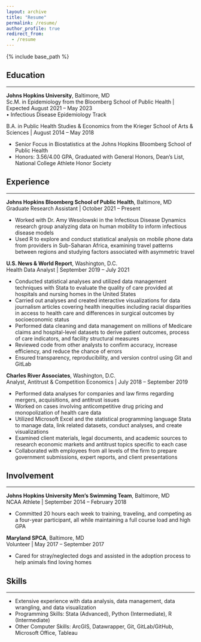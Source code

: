 ```yaml
---
layout: archive
title: "Resume"
permalink: /resume/
author_profile: true
redirect_from:
  - /resume
---
```


{% include base_path %}

## Education
------

**Johns Hopkins University**, Baltimore, MD \
Sc.M. in Epidemiology from the Bloomberg School of Public Health | Expected August 2021 – May 2023 \
•	Infectious Disease Epidemiology Track

B.A. in Public Health Studies & Economics from the Krieger School of Arts & Sciences | August 2014 – May 2018
* Senior Focus in Biostatistics at the Johns Hopkins Bloomberg School of Public Health
* Honors: 3.56/4.00 GPA, Graduated with General Honors, Dean’s List, National College Athlete Honor Society

## Experience
------

**Johns Hopkins Bloomberg School of Public Health**, Baltimore, MD \
Graduate Research Assistant | October 2021 – Present
* Worked with Dr. Amy Wesolowski in the Infectious Disease Dynamics research group analyzing data on human mobility to inform infectious disease models
* Used R to explore and conduct statistical analysis on mobile phone data from providers in Sub-Saharan Africa, examining travel patterns between regions and studying factors associated with asymmetric travel

**U.S. News & World Report**, Washington, D.C. \
Health Data Analyst | September 2019 – July 2021
* Conducted statistical analyses and utilized data management techniques with Stata to evaluate the quality of care provided at hospitals and nursing homes in the United States
* Carried out analyses and created interactive visualizations for data journalism articles covering health inequities including racial disparities in access to health care and differences in surgical outcomes by socioeconomic status
* Performed data cleaning and data management on millions of Medicare claims and hospital-level datasets to derive patient outcomes, process of care indicators, and facility structural measures
* Reviewed code from other analysts to confirm accuracy, increase efficiency, and reduce the chance of errors
* Ensured transparency, reproducibility, and version control using Git and GitLab

**Charles River Associates**, Washington, D.C. \
Analyst, Antitrust & Competition Economics | July 2018 – September 2019
* Performed data analyses for companies and law firms regarding mergers, acquisitions, and antitrust issues
* Worked on cases involving anticompetitive drug pricing and monopolization of health care data
* Utilized Microsoft Excel and the statistical programming language Stata to manage data, link related datasets, conduct analyses, and create visualizations
* Examined client materials, legal documents, and academic sources to research economic markets and antitrust topics specific to each case
* Collaborated with employees from all levels of the firm to prepare government submissions, expert reports, and client presentations

## Involvement
------

**Johns Hopkins University Men’s Swimming Team**, Baltimore, MD \
NCAA Athlete | September 2014 – February 2018
* Committed 20 hours each week to training, traveling, and competing as a four-year participant, all while maintaining a full course load and high GPA

**Maryland SPCA**, Baltimore, MD \
Volunteer | May 2017 – September 2017
* Cared for stray/neglected dogs and assisted in the adoption process to help animals find loving homes

## Skills
------

* Extensive experience with data analysis, data management, data wrangling, and data visualization
* Programming Skills: Stata (Advanced), Python (Intermediate), R (Intermediate)
* Other Computer Skills: ArcGIS, Datawrapper, Git, GitLab/GitHub, Microsoft Office, Tableau
